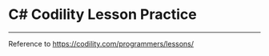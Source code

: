 # C# Codility Lesson Practice
-----------------
Reference to https://codility.com/programmers/lessons/